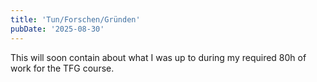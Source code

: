```yaml
---
title: 'Tun/Forschen/Gründen'
pubDate: '2025-08-30'
---
```


This will soon contain about what I was up to during my required 80h of work for the TFG course.